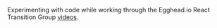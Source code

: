 Experimenting with code while working through the Egghead.io React Transition Group [videos](https://egghead.io/courses/create-smooth-performant-transitions-with-react-transition-group-v2).

